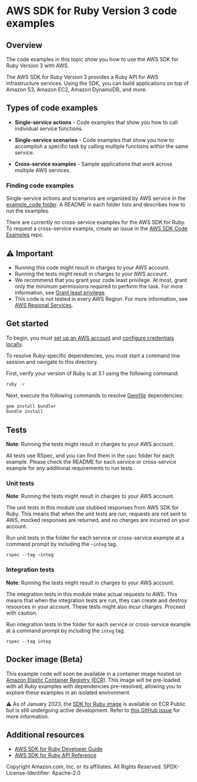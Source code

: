 # AWS SDK for Ruby Version 3 code examples
## Overview
The code examples in this topic show you how to use the AWS SDK for Ruby Version 3 with AWS. 

The AWS SDK for Ruby Version 3 provides a Ruby API for AWS infrastructure services. Using the SDK, you can build applications on top of Amazon S3, Amazon EC2, Amazon DynamoDB, and more.

## Types of code examples
* **Single-service actions** - Code examples that show you how to call individual service functions.

* **Single-service scenarios** - Code examples that show you how to accomplish a specific task by calling multiple functions within the same service.

* **Cross-service examples** - Sample applications that work across multiple AWS services.

### Finding code examples

Single-service actions and scenarios are organized by AWS service in the 
[example_code folder](example_code). A README in each folder lists and describes how 
to run the examples.

There are currently no cross-service examples for the AWS SDK for Ruby.
To request a cross-service example, create an issue in the 
[AWS SDK Code Examples](https://github.com/awsdocs/aws-doc-sdk-examples/) repo.

## ⚠️ Important
* Running this code might result in charges to your AWS account. 
* Running the tests might result in charges to your AWS account.
*  We recommend that you grant your code least privilege. At most, grant only the minimum permissions required to perform the task. For more information, see [Grant least privilege](https://docs.aws.amazon.com/IAM/latest/UserGuide/best-practices.html#grant-least-privilege). 
* This code is not tested in every AWS Region. For more information, see [AWS Regional Services](https://aws.amazon.com/about-aws/global-infrastructure/regional-product-services).

## Get started

To begin, you must [set up an AWS account](../README.md#prerequisites-for-all-aws-sdks) and [configure credentials locally](../README.md#configuring-the-aws-sdks).

To resolve Ruby-specific dependencies, you must start a command line session and navigate to this directory.

First, verify your version of Ruby is at 3.1 using the following command:
```bash
ruby -v
```

Next, execute the following commands to resolve [Gemfile](Gemfile) dependencies:
```bash
gem install bundler
bundle install
```

## Tests
**Note**: Running the tests might result in charges to your AWS account.

All tests use RSpec, and you can find them in the `spec` folder for each example. Please check the README for each service or cross-service example for any additional requirements to run tests.

### Unit tests
**Note**: Running the tests might result in charges to your AWS account.

The unit tests in this module use stubbed responses from AWS SDK for Ruby. 
This means that when the unit tests are run, requests are not sent to AWS, 
mocked responses are returned, and no charges are incurred on your account.

Run unit tests in the folder for each service or cross-service example at a command 
prompt by including the `~integ` tag.

```
rspec --tag ~integ
```

### Integration tests
**Note**: Running the tests might result in charges to your AWS account.

The integration tests in this module make actual requests to AWS. This means that when the integration tests are run, they can create and destroy resources in your account. These tests might also incur charges. Proceed with caution.

Run integration tests in the folder for each service or cross-service example at a 
command prompt by including the `integ` tag.

```
rspec --tag integ
```

## Docker image (Beta)
This example code will soon be available in a container image
hosted on [Amazon Elastic Container Registry (ECR)](https://docs.aws.amazon.com/AmazonECR/latest/userguide/what-is-ecr.html). This image will be pre-loaded
with all Ruby examples with dependencies pre-resolved, allowing you to explore
these examples in an isolated environment.

⚠️ As of January 2023, the [SDK for Ruby image](https://gallery.ecr.aws/aws-docs-sdk-examples/ruby) is available on ECR Public but is still
undergoing active development. Refer to
[this GitHub issue](https://github.com/awsdocs/aws-doc-sdk-examples/issues/4124)
for more information. 

## Additional resources
 
* [AWS SDK for Ruby Developer Guide](https://docs.aws.amazon.com/sdk-for-ruby/v3/developer-guide/welcome.html)
* [AWS SDK for Ruby API Reference](https://docs.aws.amazon.com/sdk-for-ruby/v3/api/)


Copyright Amazon.com, Inc. or its affiliates. All Rights Reserved. SPDX-License-Identifier: Apache-2.0
